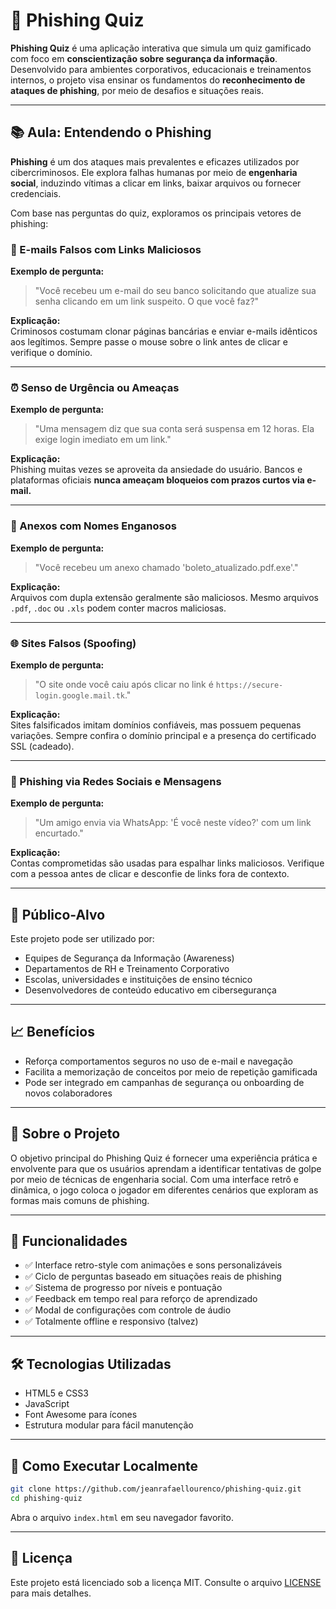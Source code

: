 # 🎯 Phishing Quiz

**Phishing Quiz** é uma aplicação interativa que simula um quiz gamificado com foco em **conscientização sobre segurança da informação**. Desenvolvido para ambientes corporativos, educacionais e treinamentos internos, o projeto visa ensinar os fundamentos do **reconhecimento de ataques de phishing**, por meio de desafios e situações reais.

---

## 📚 Aula: Entendendo o Phishing

**Phishing** é um dos ataques mais prevalentes e eficazes utilizados por cibercriminosos. Ele explora falhas humanas por meio de **engenharia social**, induzindo vítimas a clicar em links, baixar arquivos ou fornecer credenciais.

Com base nas perguntas do quiz, exploramos os principais vetores de phishing:

### 📨 E-mails Falsos com Links Maliciosos
**Exemplo de pergunta:**  
> "Você recebeu um e-mail do seu banco solicitando que atualize sua senha clicando em um link suspeito. O que você faz?"

**Explicação:**  
Criminosos costumam clonar páginas bancárias e enviar e-mails idênticos aos legítimos. Sempre passe o mouse sobre o link antes de clicar e verifique o domínio.

---

### ⏰ Senso de Urgência ou Ameaças
**Exemplo de pergunta:**  
> "Uma mensagem diz que sua conta será suspensa em 12 horas. Ela exige login imediato em um link."

**Explicação:**  
Phishing muitas vezes se aproveita da ansiedade do usuário. Bancos e plataformas oficiais **nunca ameaçam bloqueios com prazos curtos via e-mail.**

---

### 📎 Anexos com Nomes Enganosos
**Exemplo de pergunta:**  
> "Você recebeu um anexo chamado 'boleto_atualizado.pdf.exe'."

**Explicação:**  
Arquivos com dupla extensão geralmente são maliciosos. Mesmo arquivos `.pdf`, `.doc` ou `.xls` podem conter macros maliciosas.

---

### 🌐 Sites Falsos (Spoofing)
**Exemplo de pergunta:**  
> "O site onde você caiu após clicar no link é `https://secure-login.google.mail.tk`."

**Explicação:**  
Sites falsificados imitam domínios confiáveis, mas possuem pequenas variações. Sempre confira o domínio principal e a presença do certificado SSL (cadeado).

---

### 💬 Phishing via Redes Sociais e Mensagens
**Exemplo de pergunta:**  
> "Um amigo envia via WhatsApp: 'É você neste vídeo?' com um link encurtado."

**Explicação:**  
Contas comprometidas são usadas para espalhar links maliciosos. Verifique com a pessoa antes de clicar e desconfie de links fora de contexto.

---

## 🎯 Público-Alvo

Este projeto pode ser utilizado por:

- Equipes de Segurança da Informação (Awareness)
- Departamentos de RH e Treinamento Corporativo
- Escolas, universidades e instituições de ensino técnico
- Desenvolvedores de conteúdo educativo em cibersegurança

---

## 📈 Benefícios

- Reforça comportamentos seguros no uso de e-mail e navegação
- Facilita a memorização de conceitos por meio de repetição gamificada
- Pode ser integrado em campanhas de segurança ou onboarding de novos colaboradores

---

## 📘 Sobre o Projeto

O objetivo principal do Phishing Quiz é fornecer uma experiência prática e envolvente para que os usuários aprendam a identificar tentativas de golpe por meio de técnicas de engenharia social. Com uma interface retrô e dinâmica, o jogo coloca o jogador em diferentes cenários que exploram as formas mais comuns de phishing.

---

## 🚀 Funcionalidades

- ✅ Interface retro-style com animações e sons personalizáveis
- ✅ Ciclo de perguntas baseado em situações reais de phishing
- ✅ Sistema de progresso por níveis e pontuação
- ✅ Feedback em tempo real para reforço de aprendizado
- ✅ Modal de configurações com controle de áudio
- ✅ Totalmente offline e responsivo (talvez)

---

## 🛠 Tecnologias Utilizadas

- HTML5 e CSS3
- JavaScript
- Font Awesome para ícones
- Estrutura modular para fácil manutenção

---

## 📂 Como Executar Localmente

```bash
git clone https://github.com/jeanrafaellourenco/phishing-quiz.git
cd phishing-quiz
```

Abra o arquivo `index.html` em seu navegador favorito.

---

## 📄 Licença

Este projeto está licenciado sob a licença MIT. Consulte o arquivo [LICENSE](LICENSE) para mais detalhes.
